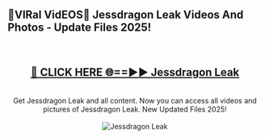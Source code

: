 <h2>🔴VIRal VidEOS🔴 Jessdragon Leak Videos And Photos - Update Files 2025!</h2>
<br>
<div align="center">
<h2><a href="https://virallinks.top/odZfE0" rel="nofollow">🔴 CLICK HERE 🌐==►► Jessdragon Leak</a></h2>
<br>
Get Jessdragon Leak and all content. Now you can access all videos and pictures of Jessdragon Leak. New Updated Files 2025!
<br>
<br>
<a href="https://virallinks.top/odZfE0" rel="nofollow" data-target="animated-image.originalLink"><img src="https://i.imgur.com/dJHk4Zq.gif)" alt="Jessdragon Leak" style="max-width: 100%; display: inline-block;" data-target="animated-image.originalImage"></a>
</div>
<br>
